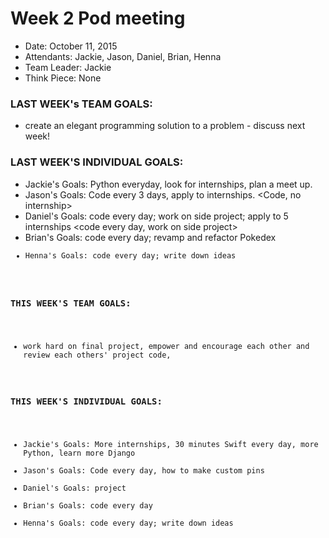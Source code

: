 # Week 2 Pod meeting

* Date: October 11, 2015
* Attendants: Jackie, Jason, Daniel, Brian, Henna
* Team Leader: Jackie
* Think Piece: None 
 

### LAST WEEK's TEAM GOALS: 
* create an elegant programming solution to a problem - discuss next week!

### LAST WEEK'S INDIVIDUAL GOALS:
* Jackie's Goals: Python everyday, look for internships, plan a meet up. <COMPLETED>
* Jason's Goals:  Code every 3 days, apply to internships. <Code, no internship>
* Daniel's Goals: code every day; work on side project; apply to 5 internships <code every day, work on side project>
* Brian's Goals:  code every day; revamp and refactor Pokedex <code every day>
* Henna's Goals: code every day; write down ideas <COMPLETED>

### THIS WEEK'S TEAM GOALS:
* work hard on final project, empower and encourage each other and review each others' project code, 


### THIS WEEK'S INDIVIDUAL GOALS:
* Jackie's Goals: More internships, 30 minutes Swift every day, more Python, learn more Django
* Jason's Goals:  Code every day, how to make custom pins
* Daniel's Goals: project
* Brian's Goals:  code every day
* Henna's Goals: code every day; write down ideas
